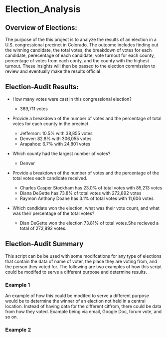 # Election_Analysis

## Overview of Elections:

The purpose of the this project is to analyze the results of an  election in a  U.S. congressional precinct in Colorado. The outcome includes finding out the winning candidate, the total votes, the breakdown of votes for each candidate, perecentage of each candidate, vote turnout for each county, percentage of votes from each conty, and the county with the highest turnout. These insights will then be passed to the election commission to review and eventually make the results official

## Election-Audit Results:

* How many votes were cast in this congressional election? 
  * 369,711 votes
* Provide a breakdown of the number of votes and the percentage of total votes for each county in the precinct.
  * Jefferson: 10.5% with 38,855 votes
  * Denver: 82.8% with 306,055 votes
  * Arapahoe: 6.7% with 24,801 votes
* Which county had the largest number of votes? 
  * Denver
* Provide a breakdown of the number of votes and the percentage of the total votes each candidate received.
  * Charles Casper Stockham has  23.0% of total votes with 85,213 votes
  * Diana DeGette has  73.8% of total votes with 272,892 votes
  * Raymon Anthony Doane has 3.1% of total votes with 11,606 votes
  
* Which candidate won the election, what was their vote count, and what was their percentage of the total votes?
  * Dian DeGette won the election 73.81% of total votes.She recieved a total of 272,892 votes.

## Election-Audit Summary

This script can be be used with some modifcations for any type of elections that contain the data of name of voter, the place they are voting from, and the person they voted for. The following are two examples of how this script could be modifed to serve a different purpose and determine results.

### Example 1 
An example of how this could be modifed to serve a different purpose would be to determine the winner of an election not held in a central location. Instead of having data for the different citfrom, there could be data from how they voted. Example being via email, Google Doc, forum vote, and so on. 

### Example 2

